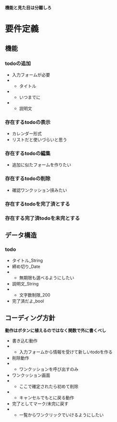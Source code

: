 **機能と見た目は分離しろ**

# 要件定義

## 機能
### todoの追加
- 入力フォームが必要
- - タイトル
- - いつまでに
- - 説明文
### 存在するtodoの表示
- カレンダー形式
- リストだと使いづらいと思う
### 存在するtodoの編集
- 追加に似たフォームを作りたい
### 存在するtodoの削除
- 確認ワンクッション挟みたい
### 存在するtodoを完了済とする
### 存在する完了済todoを未完とする

## データ構造
### todo
- タイトル_String
- 締め切り_Date
- - 無期限も選べるようにしたい
- 説明文_String
- - 文字数制限_200
- 完了済だよ_bool

## コーディング方針
**動作はボタンに植えるのではなく関数で外に書くべし**
- 書き込む動作
- - 入力フォームから情報を受けて新しいtodoを作る
- 削除動作
- - ワンクッションを呼び出すのみ
- ワンクッション画面
- - ここで確定されたら初めて削除
- - キャンセルでもとに戻る動作
- 完了としてマーク/未完に戻す
- - 一覧からワンクリックでいけるようにしたい
